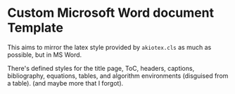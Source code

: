 # Custom Microsoft Word document Template

This aims to mirror the latex style provided by `akiotex.cls` as much as possible, but in MS Word.

There's defined styles for the title page, ToC, headers, captions, bibliography, equations, tables, and algorithm environments (disguised from a table).
(and maybe more that I forgot).
